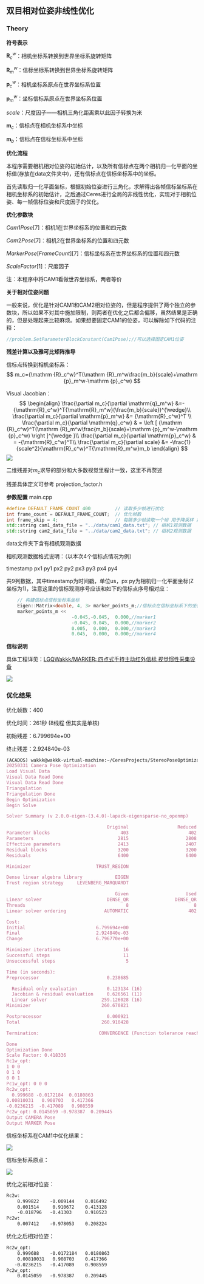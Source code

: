 ## 双目相对位姿非线性优化

### Theory

**符号表示**

$\mathbf{R}_c^w$​：相机坐标系转换到世界坐标系旋转矩阵

$\mathbf{R}_m^w$​：信标坐标系转换到世界坐标系旋转矩阵

$\mathbf{p}_c^w$​：相机坐标系原点在世界坐标系位置

$\mathbf{p}_m^w$​：坐标信标系原点在世界坐标系位置

$scale$：尺度因子——相机三角化距离乘以此因子转换为米

$\mathbf{m}_c$：信标点在相机坐标系中坐标

$\mathbf{m}_b$：信标点在信标坐标系中坐标

**优化流程**

本程序需要相机相对位姿的初始估计，以及所有信标点在两个相机归一化平面的坐标值(存放在data文件夹中)，还有信标点在信标坐标系中的坐标。

首先读取归一化平面坐标，根据初始位姿进行三角化，求解得出各帧信标坐标系在相机坐标系的初始估计，之后通过Ceres进行全局的非线性优化，实现对于相机位姿、每一帧信标位姿和尺度因子的优化。

**优化参数块**

$Cam1 Pose[7]$：相机1在世界坐标系的位置和四元数

$Cam2Pose[7]$：相机2在世界坐标系的位置和四元数

$MarkerPose[FrameCount][7]$：信标坐标系在世界坐标系的位置和四元数

$ScaleFactor[1]$：尺度因子

注：本程序中将CAM1看做世界坐标系，两者等价

**关于相对位姿问题**

一般来说，优化是针对CAM1和CAM2相对位姿的，但是程序提供了两个独立的参数块，所以如果不对其中施加限制，则两者在优化之后都会偏移，虽然结果是正确的，但是处理起来比较麻烦。如果想要固定CAM1的位姿，可以解除如下代码的注释：

```c++
//problem.SetParameterBlockConstant(Cam1Pose);//可以选择固定CAM1位姿
```

**残差计算以及雅可比矩阵推导**

信标点转换到相机坐标系：
$$
m_c={\mathrm {R}_c^w}^T(\mathrm {R}_m^w\frac{m_b}{scale}+\mathrm {p}_m^w-\mathrm {p}_c^w)
$$

Visual Jacobian：
$$
\begin{align}
\frac{\partial m_c}{\partial \mathrm{q}_m^w} &=-{\mathrm{R}_c^w}^T{\mathrm{R}_m^w}(\frac{m_b}{scale})^{\wedge}\\
\frac{\partial m_c}{\partial \mathrm{p}_m^w} &= {\mathrm{R}_c^w}^T \\
\frac{\partial m_c}{\partial \mathrm{q}_c^w} & = \left [ {\mathrm {R}_c^w}^T(\mathrm {R}_m^w\frac{m_b}{scale}+\mathrm {p}_m^w-\mathrm {p}_c^w) \right ]^{\wedge }\\
\frac{\partial m_c}{\partial \mathrm{p}_c^w} & = -{\mathrm{R}_c^w}^T\\
\frac{\partial m_c}{\partial scale} &= -\frac{1}{scale^2}{\mathrm{R}_c^w}^T{\mathrm{R}_m^w}m_b
\end{align}
$$
![](output/derv.png)

二维残差对$m_c$求导的部分和大多数视觉里程计一致，这里不再赘述

残差具体定义可参考 projection_factor.h

**参数配置** main.cpp

```c++
#define DEFAULT_FRAME_COUNT 400         // 读取多少帧进行优化
int frame_count = DEFAULT_FRAME_COUNT;  // 优化帧数
int frame_skip = 4;                     // 每隔多少帧读取一个帧 用于降采样 提高距离
std::string cam1_data_file = "../data/cam1_data.txt"; // 相机1观测数据
std::string cam2_data_file = "../data/cam2_data.txt"; // 相机2观测数据
```

data文件夹下含有相机观测数据

相机观测数据格式说明：（以本次4个信标点情况为例）

timestamp px1 py1 px2 py2 px3 py3 px4 py4

共9列数据，其中timestamp为时间戳，单位us，px py为相机归一化平面坐标(Z坐标为1)，注意这里的信标观测序号应该和如下的信标点序号相对应：

```c++
	// 构建信标点信标坐标系坐标
	Eigen::Matrix<double, 4, 3> marker_points_m;//信标点在信标坐标系下的坐标
	marker_points_m <<
						-0.045,-0.045,  0.000,//marker1
						-0.045, 0.045,  0.000,//marker2
						0.005,  0.000,  0.000,//marker3
						0.045,  0.000,  0.000;//marker4
```

**信标说明**

具体工程详见：[LGQWakkk/MARKER: 四点式手持主动红外信标 视觉惯性采集设备](https://github.com/LGQWakkk/MARKER)

![](output/marker.png)

### 优化结果

优化帧数：400

优化时间：261秒 (8线程 但其实是单核)

初始残差：6.799694e+00

终止残差：2.924840e-03

```latex
(ACADOS) wakkk@wakkk-virtual-machine:~/CeresProjects/StereoPoseOptimization/Ceres/build$ ./main
20250331 Camera Pose Optimization
Load Visual Data
Visual Data Read Done
Visual Data Read Done
Triangulation
Triangulation Done
Begin Optimization
Begin Solve

Solver Summary (v 2.0.0-eigen-(3.4.0)-lapack-eigensparse-no_openmp)

                                     Original                  Reduced
Parameter blocks                          403                      402
Parameters                               2815                     2808
Effective parameters                     2413                     2407
Residual blocks                          3200                     3200
Residuals                                6400                     6400

Minimizer                        TRUST_REGION

Dense linear algebra library            EIGEN
Trust region strategy     LEVENBERG_MARQUARDT

                                        Given                     Used
Linear solver                        DENSE_QR                 DENSE_QR
Threads                                     8                        8
Linear solver ordering              AUTOMATIC                      402

Cost:
Initial                          6.799694e+00
Final                            2.924840e-03
Change                           6.796770e+00

Minimizer iterations                       16
Successful steps                           11
Unsuccessful steps                          5

Time (in seconds):
Preprocessor                         0.238685

  Residual only evaluation           0.123134 (16)
  Jacobian & residual evaluation     0.626561 (11)
  Linear solver                    259.126028 (16)
Minimizer                          260.670821

Postprocessor                        0.000921
Total                              260.910428

Termination:                      CONVERGENCE (Function tolerance reached. |cost_change|/cost: 1.560248e-07 <= 1.000000e-06)

Done
Optimization Done
Scale Factor: 0.418336
Rc1w_opt: 
1 0 0
0 1 0
0 0 1
Pc1w_opt: 0 0 0
Rc2w_opt: 
  0.999688 -0.0172184  0.0180863
0.00810031   0.908703   0.417366
-0.0236215  -0.417089   0.908559
Pc2w_opt: 0.0145059 -0.978387  0.209445
Output CAMERA Pose
Output MARKER Pose
```

信标坐标系在CAM1中优化结果：

![](output/marker_frame.png)

信标坐标系原点：

![](output/marker_origin.png)

优化之前相对位姿：

```latex
Rc2w: 
	0.999822 	-0.009144    0.016492
	0.001514  	 0.910672  	 0.413128
	-0.018796 	-0.41303     0.910523
Pc2w: 
	0.007412    -0.978053    0.208224
```

优化之后相对位姿：

```latex
Rc2w_opt: 
    0.999688    -0.0172184   0.0180863
    0.00810031   0.908703    0.417366
   -0.0236215   -0.417089    0.908559
Pc2w_opt: 
	0.0145059   -0.978387    0.209445
```


